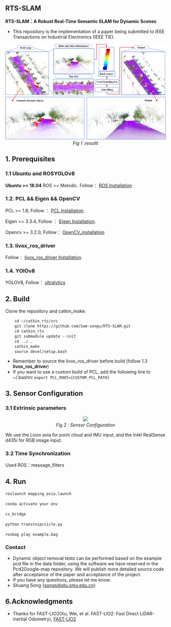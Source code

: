 ## RTS-SLAM
**RTS-SLAM：A Robust Real-Time Semantic SLAM for Dynamic Scenes**
- This repository is the implementation of a paper being submitted to IEEE Transactions on Industrial Electronics (IEEE TIE).
<p align="center">
  <img src="doc/result.png" height="300"/>
  <br>
  <em>Fig 1 :resultt</em>
</p>

## 1. Prerequisites
### 1.1 **Ubuntu** and **ROS**YOLOv8
**Ubuntu >= 18.04**
ROS    >= Melodic. Follow： [ROS Installation](http://wiki.ros.org/ROS/Installation)
### 1.2. **PCL && Eigen && OpenCV**
PCL    >= 1.8,   Follow ： [PCL Installation](http://www.pointclouds.org/downloads/linux.html).

Eigen  >= 3.3.4, Follow ： [Eigen Installation](http://eigen.tuxfamily.org/index.php?title=Main_Page).

Opencv >= 3.2.0, Follow： [OpenCV_installation](https://github.com/opencv/opencv)
### 1.3. **livox_ros_driver**
Follow：  [livox_ros_driver Installation](https://github.com/Livox-SDK/livox_ros_driver).
### 1.4. **YOlOv8**
YOLOV8, Follow： [ultralytics](https://github.com/ultralytics/ultralytics) 
## 2. Build
Clone the repository and catkin_make:

```
    cd ~/catkin_rts/src
    git clone https://github.com/Sam-songs/RTS-SLAM.git
    cd catkin_rts
    git submodule update --init
    cd ../..
    catkin_make
    source devel/setup.bash
```
- Remember to source the livox_ros_driver before build (follow 1.3 **livox_ros_driver**)
- If you want to use a custom build of PCL, add the following line to ~/.bashrc
```export PCL_ROOT={CUSTOM_PCL_PATH}```
## 3. Sensor Configuration
### 3.1 Extrinsic parameters
<p align="center">
  <img src="doc/sensors.png" height="300"/>
  <br>
  <em>Fig 2 : Sensor Configuration</em>
</p>

We use the Livox avia for point cloud and IMU input, and the Intel RealSense d435i for RGB image input.

### 3.2 Time Synchronization
Used ROS：message_filters
## 4. Run
```
roslaunch mapping_avia.launch

conda activate your env

cv_bridge

python transtoipccicle.py

rosbag play example.bag
```

### Contact
- Dynamic object removal tests can be performed based on the example pcd file in the data folder, using the software we have reserved in the Pcd2Google-map repository. We will publish more detailed source code after acceptance of the paper and acceptance of the project.
- If you have any questions, please let me know: 
- Shuang Song {songs@stu.xmu.edu.cn}
  
## 6.Acknowledgments

- Thanks for FAST-LIO2(Xu, Wei, et al. FAST-LIO2: Fast Direct LiDAR-inertial Odometry), [FAST-LIO2](https://github.com/hku-mars/FAST_LIO)
